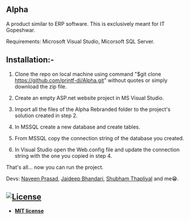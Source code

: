 ## Alpha
A product similar to ERP software. This is exclusively meant for IT Gopeshwar.

Requirements: Microsoft Visual Studio, Micorsoft SQL Server.

## Installation:-

1. Clone the repo on local machine using command "$git clone https://github.com/printf-dj/Alpha.git" without quotes or simply download the zip file. 

2. Create an empty ASP.net website project in MS Visual Studio.

3. Import all the files of the Alpha Rebranded folder to the project's solution created in step 2.

4. In MSSQL create a new database and create tables.

5. From MSSQL copy the connection string of the database you created.

6. In Visual Studio open the Web.config file and update the connection string with the one you copied in step 4.

That's all... now you can run the project.

Devs: [Naveen Prasad](https://github.com/nvnprsd), [Jaideep Bhandari](https://github.com/menub), [Shubham Thapliyal](https://github.com/S-CAP) and me😁.

## [![License](http://img.shields.io/:license-mit-blue.svg?style=flat-square)](http://badges.mit-license.org)

- **[MIT license](http://opensource.org/licenses/mit-license.php)**
